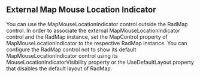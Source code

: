 ## External Map Mouse Location Indicator
You can use the MapMouseLocationIndicator control outside the RadMap control. In order to associate the external MapMouseLocationIndicator control and the RadMap instance, set the MapControl property of MapMouseLocationIndicator to the respective RadMap instance.
You can configure the RadMap control not to show its default MapMouseLocationIndicator control using its MouseLocationIndicatorVisibility property or the UseDefaultLayout property that disables the default layout of RadMap.

[//]: <keywords:MouseLocationIndicatorVisibility>